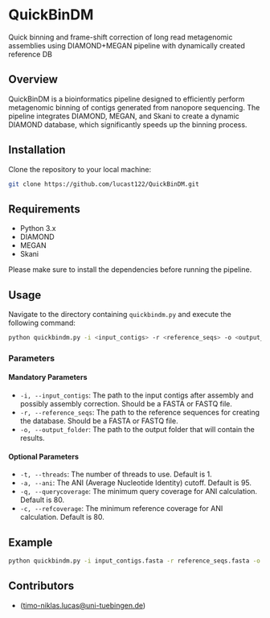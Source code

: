  # QuickBinDM
Quick binning and frame-shift correction of long read metagenomic assemblies using DIAMOND+MEGAN pipeline with dynamically created reference DB

## Overview

QuickBinDM is a bioinformatics pipeline designed to efficiently perform metagenomic binning of contigs generated from nanopore sequencing. The pipeline integrates DIAMOND, MEGAN, and Skani to create a dynamic DIAMOND database, which significantly speeds up the binning process.

## Installation

Clone the repository to your local machine:

```bash
git clone https://github.com/lucast122/QuickBinDM.git
```

## Requirements

- Python 3.x
- DIAMOND
- MEGAN
- Skani

Please make sure to install the dependencies before running the pipeline.

## Usage

Navigate to the directory containing `quickbindm.py` and execute the following command:

```bash
python quickbindm.py -i <input_contigs> -r <reference_seqs> -o <output_folder> [options]
```

### Parameters

#### Mandatory Parameters

- `-i, --input_contigs`: The path to the input contigs after assembly and possibly assembly correction. Should be a FASTA or FASTQ file.
- `-r, --reference_seqs`: The path to the reference sequences for creating the database. Should be a FASTA or FASTQ file.
- `-o, --output_folder`: The path to the output folder that will contain the results.

#### Optional Parameters

- `-t, --threads`: The number of threads to use. Default is 1.
- `-a, --ani`: The ANI (Average Nucleotide Identity) cutoff. Default is 95.
- `-q, --querycoverage`: The minimum query coverage for ANI calculation. Default is 80.
- `-c, --refcoverage`: The minimum reference coverage for ANI calculation. Default is 80.

## Example

```bash
python quickbindm.py -i input_contigs.fasta -r reference_seqs.fasta -o output/ -t 4 -a 95 -q 80 -c 80
```

## Contributors

-  (timo-niklas.lucas@uni-tuebingen.de)
